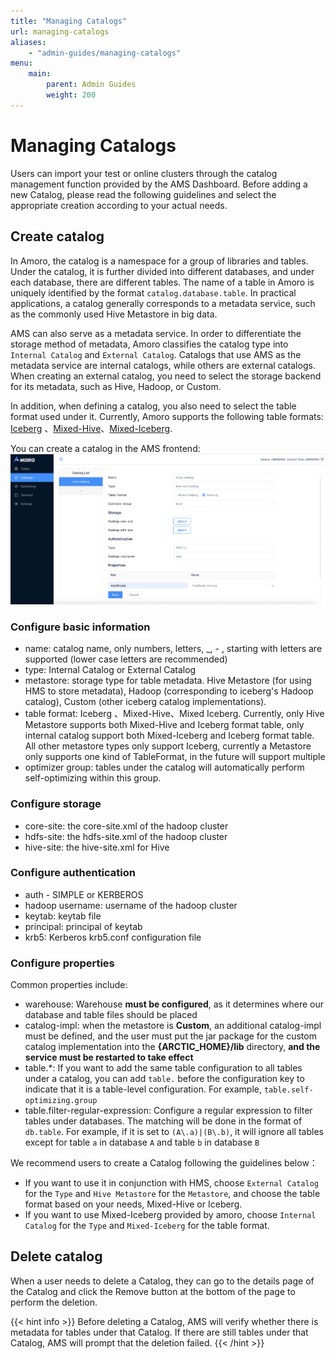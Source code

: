 ```yaml
---
title: "Managing Catalogs"
url: managing-catalogs
aliases:
    - "admin-guides/managing-catalogs"
menu:
    main:
        parent: Admin Guides
        weight: 200
---
```

# Managing Catalogs

Users can import your test or online clusters through the catalog management function provided by the AMS Dashboard. Before adding a new Catalog,
please read the following guidelines and select the appropriate creation according to your actual needs.

## Create catalog
In Amoro, the catalog is a namespace for a group of libraries and tables. Under the catalog, it is further divided into different databases, and under each database, there are different tables. The name of a table in Amoro is uniquely identified by the format `catalog.database.table`. In practical applications, a catalog generally corresponds to a metadata service, such as the commonly used Hive Metastore in big data.

AMS can also serve as a metadata service. In order to differentiate the storage method of metadata, Amoro classifies the catalog type into `Internal Catalog` and `External Catalog`. Catalogs that use AMS as the metadata service are internal catalogs, while others are external catalogs. When creating an external catalog, you need to select the storage backend for its metadata, such as Hive, Hadoop, or Custom.

In addition, when defining a catalog, you also need to select the table format used under it. Currently, Amoro supports the following table formats:
[Iceberg](../iceberg-format/) 、[Mixed-Hive](../mixed-hive-format/)、[Mixed-Iceberg](../mixed-iceberg-format/).

You can create a catalog in the AMS frontend:
![create_catalog](../images/admin/create-catalog.png)

### Configure basic information

- name: catalog name, only numbers, letters, _, - , starting with letters are supported (lower case letters are recommended)
- type: Internal Catalog or External Catalog
- metastore: storage type for table metadata. Hive Metastore (for using HMS to store metadata), Hadoop (corresponding to iceberg's Hadoop catalog), Custom (other iceberg catalog implementations).
- table format: Iceberg 、Mixed-Hive、Mixed  Iceberg. Currently, only Hive Metastore supports both Mixed-Hive and Iceberg format table, only internal catalog support both Mixed-Iceberg and Iceberg format table. All other metastore types only support Iceberg, currently a Metastore only supports one kind of TableFormat, in the future will support multiple
- optimizer group: tables under the catalog will automatically perform self-optimizing within this group.

### Configure storage
- core-site: the core-site.xml of the hadoop cluster
- hdfs-site: the hdfs-site.xml of the hadoop cluster
- hive-site: the hive-site.xml for Hive

### Configure authentication
- auth - SIMPLE or KERBEROS
- hadoop username: username of the hadoop cluster
- keytab: keytab file
- principal: principal of keytab
- krb5: Kerberos krb5.conf configuration file

### Configure properties
Common properties include:
- warehouse: Warehouse **must be configured**, as it determines where our database and table files should be placed
- catalog-impl: when the metastore is **Custom**, an additional catalog-impl must be defined, and the user must put the jar package for the custom catalog implementation into the **{ARCTIC_HOME}/lib** directory, **and the service must be restarted to take effect**
- table.*: If you want to add the same table configuration to all tables under a catalog, you can add `table.` before the configuration key to indicate that it is a table-level configuration. For example, `table.self-optimizing.group`
- table.filter-regular-expression: Configure a regular expression to filter tables under databases. The matching will be done in the format of `db.table`. For example, if it is set to `(A\.a)|(B\.b)`, it will ignore all tables except for table `a` in database `A` and table `b` in database `B`

We recommend users to create a Catalog following the guidelines below：

- If you want to use it in conjunction with HMS, choose `External Catalog` for the `Type` and `Hive Metastore` for the `Metastore`, and choose the table format based on your needs, Mixed-Hive or Iceberg.
- If you want to use Mixed-Iceberg provided by amoro, choose `Internal Catalog` for the `Type` and `Mixed-Iceberg` for the table format.

## Delete catalog
When a user needs to delete a Catalog, they can go to the details page of the Catalog and click the Remove button at the bottom of the page to perform the deletion.

{{< hint info >}}
Before deleting a Catalog, AMS will verify whether there is metadata for tables under that Catalog.
If there are still tables under that Catalog, AMS will prompt that the deletion failed.
{{< /hint >}}
